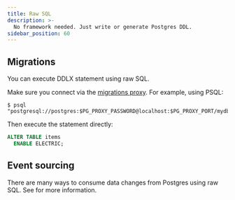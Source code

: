 ```yaml
---
title: Raw SQL
description: >-
  No framework needed. Just write or generate Postgres DDL.
sidebar_position: 60
---
```


## Migrations

You can execute DDLX statement using raw SQL.

Make sure you connect via the [migrations proxy](../../usage/data-modelling/migrations.md#migrations-proxy). For example, using PSQL:

```console
$ psql "postgresql://postgres:$PG_PROXY_PASSWORD@localhost:$PG_PROXY_PORT/mydb"
```

Then execute the statement directly:

```sql
ALTER TABLE items
  ENABLE ELECTRIC;
```

## Event sourcing

There are many ways to consume data changes from Postgres using raw SQL. See <DocPageLink path="integrations/event-sourcing/changes" /> for more information.

